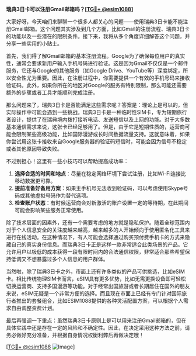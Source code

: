 **瑞典3日卡可以注册Gmail邮箱吗？[[TG💪+ @esim1088](https://t.me/s/esim1088)]**

大家好呀，今天咱们来聊聊一个很多人都关心的问题——使用瑞典3日卡能不能注册Gmail邮箱。这个问题其实涉及到几个方面，比如Gmail的注册流程、瑞典3日卡的功能以及一些潜在的限制条件。接下来，我将从多个角度详细解答这个问题，并分享一些实用的小贴士。

首先，我们得了解Gmail邮箱的基本注册流程。Google为了确保每位用户的真实性，通常会要求新用户输入手机号码进行验证。这是因为Gmail不仅仅是一个邮件服务，它还与Google的其他服务（如Google Drive、YouTube等）深度绑定，所以安全性尤为重要。因此，在注册过程中，你需要提供一个有效的手机号码来接收验证码。此外，如果你所在的地区对Google的服务有特别限制，那么可能还需要额外的步骤或者工具才能顺利完成注册。

那么问题来了，瑞典3日卡是否能满足这些需求呢？答案是：理论上是可以的，但实际操作中可能会遇到一些挑战。瑞典3日卡是一种临时性SIM卡，专为短期旅行者设计，提供了在瑞典境内拨打接听电话、发送短信以及上网的功能。对于大多数基本通信需求来说，这张卡已经足够用了。但是，由于它是短期性质的，运营商可能会限制某些高级功能，比如国际漫游或长时间数据流量支持。这就意味着，如果你尝试用这张卡接收来自Google服务器的验证码短信时，可能会因为信号不稳定或者其他原因导致失败。

不过别担心！这里有一些小技巧可以帮助提高成功率：

1. **选择合适的时间和地点**：尽量在稳定网络环境下尝试注册，比如Wi-Fi连接比移动数据更可靠。
2. **提前准备好备用方案**：如果主手机号无法收到验证码，可以考虑使用Skype号码或其他虚拟号码作为替代选项。
3. **检查账户状态**：有时候运营商会对新激活的账户设置一定的等待期，在此期间可能会影响某些服务正常使用。

除了技术层面的因素外，还有一个需要考虑的地方就是隐私保护。随着全球范围内对于个人信息安全的关注度越来越高，越来越多的人开始倾向于使用匿名化工具来进行在线活动。在这种情况下，有人可能会选择通过购买预付费手机卡的方式来隐藏自己的真实身份信息。而瑞典3日卡正是这样一款非常适合此类场景的产品。它允许用户以极低的成本获得一段有限时间内的合法通信权限，非常适合那些希望保持低调又不想暴露过多个人信息的用户群体。

当然啦，除了瑞典3日卡之外，市面上还有许多类似的产品可供挑选，比如eSIM卡。相比传统物理SIM卡而言，eSIM具有更多优势，比如无需更换设备即可轻松切换运营商、支持多国漫游等功能。对于经常出国旅游或者长期居住在国外的朋友来说，eSIM无疑是一个非常方便的选择。而且现在市面上已经有专门针对国际旅行者推出的套餐组合，比如ESIM1088提供的各种灵活配置方案，可以根据个人需求自由调整资费计划。

最后再强调一下重点：虽然瑞典3日卡原则上是可以用来注册Gmail邮箱的，但在具体实践中还是存在一定的风险和不确定性。因此，在决定采用这种方法之前，请务必做好充分准备，并根据自身情况权衡利弊后再做决定哦！

[[TG💪+ @esim1088](https://t.me/s/esim1088) ![Image](https://i.postimg.cc/4NQfJmqS/Snipaste-2025-05-13-00-14-12.png)]